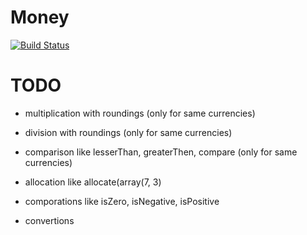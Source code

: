Money
=====

[![Build Status](https://travis-ci.org/jschaedl/Byte.png?branch=master)](https://travis-ci.org/jschaedl/Money) 


# TODO
* multiplication with roundings (only for same currencies)
* division with roundings (only for same currencies)
* comparison like lesserThan, greaterThen, compare (only for same currencies)
* allocation like allocate(array(7, 3)
* comporations like isZero, isNegative, isPositive

* convertions